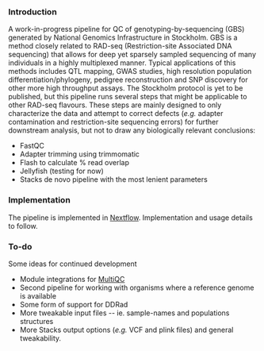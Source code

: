 ### Introduction
A work-in-progress pipeline for QC of genotyping-by-sequencing (GBS) generated by National Genomics Infrastructure in Stockholm. GBS is a method closely related to RAD-seq (Restriction-site Associated DNA sequencing) that allows for deep yet sparsely sampled sequencing of many individuals in a highly multiplexed manner. Typical applications of this methods includes QTL mapping, GWAS studies, high resolution population differentiation/phylogeny, pedigree reconstruction and SNP discovery for other more high throughput assays. The Stockholm protocol is yet to be published, but this pipeline runs several steps that might be applicable to other RAD-seq flavours. These steps are mainly designed to only characterize the data and attempt to correct defects (*e.g.* adapter contamination and restriction-site sequencing errors) for further downstream analysis, but not to draw any biologically relevant conclusions:

* FastQC
* Adapter trimming using trimmomatic
* Flash to calculate % read overlap
* Jellyfish (testing for now)
* Stacks de novo pipeline with the most lenient parameters

### Implementation
The pipeline is implemented in [Nextflow](https://www.nextflow.io/). Implementation and usage details to follow.


### To-do

 Some ideas for continued development

* Module integrations for [MultiQC](http://multiqc.info/)
* Second pipeline for working with organisms where a reference genome is available
* Some form of support for DDRad
* More tweakable input files -- ie. sample-names and populations structures
* More Stacks output options (*e.g.* VCF and plink files) and general tweakability.
